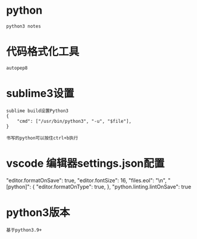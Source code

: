 # python
    python3 notes

# 代码格式化工具
    autopep8

# sublime3设置
    sublime build设置Python3
    {
        "cmd": ["/usr/bin/python3", "-u", "$file"],
    }

    书写的python可以按住ctrl+b执行

# vscode 编辑器settings.json配置
"editor.formatOnSave": true,
"editor.fontSize": 16,
"files.eol": "\n",
"[python]": {
    "editor.formatOnType": true,
},
"python.linting.lintOnSave": true

# python3版本
    基于python3.9+
